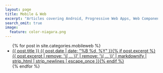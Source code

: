 ```yaml
---
layout: page
title: Mobile & Web
excerpt: "Articles covering Android, Progressive Web Apps, Web Components & more"
search_omit: true
image:
  feature: color-niagara.png
---
```


<ul class="post-list">
{% for post in site.categories.mobileweb %} 
  <li><article><a href="{{ site.url }}{{ post.url }}">{{ post.title }} <span class="entry-date"><time datetime="{{ post.date | date_to_xmlschema }}">{{ post.date | date: "%B %d, %Y" }}</time></span>{% if post.excerpt %} <span class="excerpt">{{ post.excerpt | remove: '\[ ... \]' | remove: '\( ... \)' | markdownify | strip_html | strip_newlines | escape_once }}</span>{% endif %}</a></article></li>
{% endfor %}
</ul>
